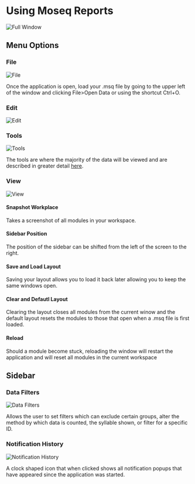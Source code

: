 # Using Moseq Reports
![Full Window](~@img/FullWindow.png)

## Menu Options
### File
![File](~@img/Files.png)

Once the application is open, load your .msq file by going to the upper left of the window and clicking File>Open Data or using the shortcut Ctrl+O.
### Edit
![Edit](~@img/Edit.png)
### Tools
![Tools](~@img/Tools.png)

The tools are where the majority of the data will be viewed and are described in greater detail [here](Tools.md).

### View
![View](~@img/View.png)
#### Snapshot Workplace
Takes a screenshot of all modules in your workspace.
#### Sidebar Position
The position of the sidebar can be shifted from the left of the screen to the right.
#### Save and Load Layout
Saving your layout allows you to load it back later allowing you to keep the same windows open.
#### Clear and Defautl Layout
Clearing the layout closes all modules from the current winow and the default layout resets the modules to those that open when a .msq file is first loaded.
#### Reload
Should a module become stuck, reloading the window will restart the application and will reset all modules in the current workspace

## Sidebar
### Data Filters
![Data Filters](~@img/Filters.png)

Allows the user to set filters which can exclude certain groups, alter the method by which data is counted, the syllable shown, or filter for a specific ID.
### Notification History
![Notification History](~@img/History.png)

A clock shaped icon that when clicked shows all notification popups that have appeared since the application was started.